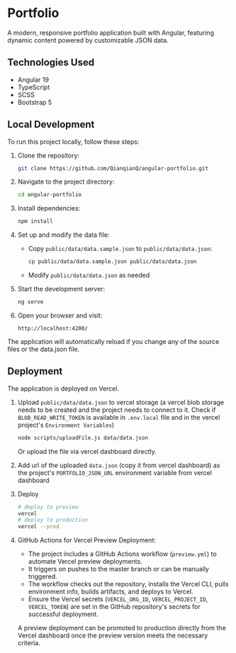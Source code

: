 # Portfolio

A modern, responsive portfolio application built with Angular, featuring dynamic content powered by customizable JSON data.

## Technologies Used

- Angular 19
- TypeScript
- SCSS
- Bootstrap 5

## Local Development

To run this project locally, follow these steps:

1. Clone the repository:
   ```bash
   git clone https://github.com/QianqianQ/angular-portfolio.git
   ```

2. Navigate to the project directory:
   ```bash
   cd angular-portfolio
   ```

3. Install dependencies:
   ```bash
   npm install
   ```

4. Set up and modify the data file:
   - Copy `public/data/data.sample.json` to `public/data/data.json`:
     ```bash
     cp public/data/data.sample.json public/data/data.json
     ```
   - Modify `public/data/data.json` as needed

5. Start the development server:
   ```bash
   ng serve
   ```

6. Open your browser and visit:
   ```
   http://localhost:4200/
   ```

The application will automatically reload if you change any of the source files or the data.json file.

## Deployment

The application is deployed on Vercel.

1. Upload `public/data/data.json` to vercel storage
(a vercel blob storage needs to be created and the project needs to connect to it.
Check if `BLOB_READ_WRITE_TOKEN` is available in `.env.local` file and in the vercel project's `Environment Variables`)
   ```bash
   node scripts/uploadFile.js data/data.json
   ```
   Or upload the file via vercel dashboard directly.

2. Add url of the uploaded `data.json` (copy it from vercel dashboard) as the project's `PORTFOLIO_JSON_URL` environment variable from vercel dashboard

3. Deploy
   ```bash
   # deploy to preview 
   vercel
   # deploy to production
   vercel --prod
   ```

4. GitHub Actions for Vercel Preview Deployment:
   - The project includes a GitHub Actions workflow (`preview.yml`) to automate Vercel preview deployments.
   - It triggers on pushes to the master branch or can be manually triggered.
   - The workflow checks out the repository, installs the Vercel CLI, pulls environment info, builds artifacts, and deploys to Vercel.
   - Ensure the Vercel secrets (`VERCEL_ORG_ID`, `VERCEL_PROJECT_ID`, `VERCEL_TOKEN`) are set in the GitHub repository's secrets for successful deployment.

   A preview deployment can be promoted to production directly from the Vercel dashboard once the preview version meets the necessary criteria.
